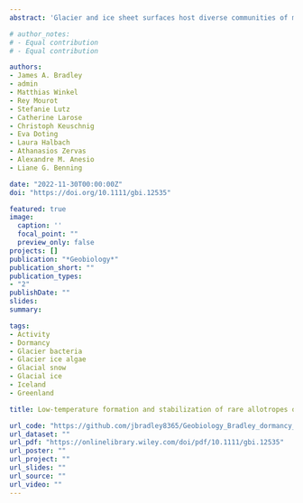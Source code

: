 ```yaml
---
abstract: 'Glacier and ice sheet surfaces host diverse communities of microorganisms whose activity (or inactivity) influences biogeochemical cycles and ice melting. Supraglacial microbes endure various environmental extremes including resource scarcity, frequent temperature fluctuations above and below the freezing point of water, and high UV irradiance during summer followed by months of total darkness during winter. One strategy that enables microbial life to persist through environmental extremes is dormancy, which despite being prevalent among microbial communities in natural settings, has not been directly measured and quantified in glacier surface ecosystems. Here, we use a combination of metabarcoding and metatranscriptomic analyses, as well as cell-specific activity (BONCAT) incubations to assess the diversity and activity of microbial communities from glacial surfaces in Iceland and Greenland. We also present a new ecological model for glacier microorganisms and simulate physiological state-changes in the glacial microbial community under idealized (i) freezing, (ii) thawing, and (iii) freeze–thaw conditions. We show that a high proportion (>50%) of bacterial cells are translationally active in-situ on snow and ice surfaces, with Actinomycetota, Pseudomonadota, and Planctomycetota dominating the total and active community compositions, and that glacier microorganisms, even when frozen, could resume translational activity within 24 h after thawing. Our data suggest that glacial microorganisms respond rapidly to dynamic and changing conditions typical of their natural environment. We deduce that the biology and biogeochemistry of glacier surfaces are shaped by processes occurring over short (i.e., daily) timescales, and thus are susceptible to change following the expected alterations to the melt-regime of glaciers driven by climate change. A better understanding of the activity of microorganisms on glacier surfaces is critical in addressing the growing concern of climate change in Polar regions, as well as for their use as analogues to life in potentially habitable icy worlds.'

# author_notes:
# - Equal contribution
# - Equal contribution

authors:
- James A. Bradley
- admin
- Matthias Winkel
- Rey Mourot
- Stefanie Lutz
- Catherine Larose
- Christoph Keuschnig
- Eva Doting  
- Laura Halbach
- Athanasios Zervas
- Alexandre M. Anesio 
- Liane G. Benning

date: "2022-11-30T00:00:00Z"
doi: "https://doi.org/10.1111/gbi.12535"

featured: true
image:
  caption: ''
  focal_point: ""
  preview_only: false
projects: []
publication: "*Geobiology*"
publication_short: ""
publication_types:
- "2"
publishDate: ""
slides: 
summary: 

tags:
- Activity
- Dormancy
- Glacier bacteria
- Glacier ice algae
- Glacial snow
- Glacial ice
- Iceland
- Greenland

title: Low-temperature formation and stabilization of rare allotropes of cyclooctasulfur (β-S8 and γ-S8) in the presence of organic carbon at a sulfur-rich glacial site in the Canadian High Arctic

url_code: "https://github.com/jbradley8365/Geobiology_Bradley_dormancy_data_processing"
url_dataset: ""
url_pdf: "https://onlinelibrary.wiley.com/doi/pdf/10.1111/gbi.12535"
url_poster: ""
url_project: ""
url_slides: ""
url_source: ""
url_video: ""
---
```


